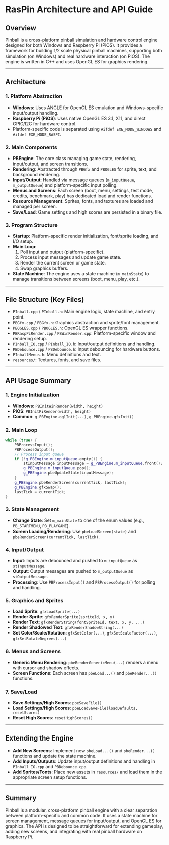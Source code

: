 # RasPin Architecture and API Guide

## Overview
PInball is a cross-platform pinball simulation and hardware control engine designed for both Windows and Raspberry Pi (PiOS). It provides a framework for building 1/2 scale physical pinball machines, supporting both simulation (on Windows) and real hardware interaction (on PiOS). The engine is written in C++ and uses OpenGL ES for graphics rendering.

---

## Architecture

### 1. Platform Abstraction
- **Windows**: Uses ANGLE for OpenGL ES emulation and Windows-specific input/output handling.
- **Raspberry Pi (PiOS)**: Uses native OpenGL ES 3.1, X11, and direct GPIO/I2C for hardware control.
- Platform-specific code is separated using `#ifdef EXE_MODE_WINDOWS` and `#ifdef EXE_MODE_RASPI`.

### 2. Main Components
- **PBEngine**: The core class managing game state, rendering, input/output, and screen transitions.
- **Rendering**: Abstracted through `PBGfx` and `PBOGLES` for sprite, text, and background rendering.
- **Input/Output**: Handled via message queues (`m_inputQueue`, `m_outputQueue`) and platform-specific input polling.
- **Menus and Screens**: Each screen (boot, menu, settings, test mode, credits, benchmark, play) has dedicated load and render functions.
- **Resource Management**: Sprites, fonts, and textures are loaded and managed per screen.
- **Save/Load**: Game settings and high scores are persisted in a binary file.

### 3. Program Structure
- **Startup**: Platform-specific render initialization, font/sprite loading, and I/O setup.
- **Main Loop**:
  1. Poll input and output (platform-specific).
  2. Process input messages and update game state.
  3. Render the current screen or game state.
  4. Swap graphics buffers.
- **State Machine**: The engine uses a state machine (`m_mainState`) to manage transitions between screens (boot, menu, play, etc.).

---

## File Structure (Key Files)
- `PInball.cpp` / `PInball.h`: Main engine logic, state machine, and entry point.
- `PBGfx.cpp` / `PBGfx.h`: Graphics abstraction and sprite/font management.
- `PBOGLES.cpp` / `PBOGLES.h`: OpenGL ES wrapper functions.
- `PBRaspPiRender.cpp` / `PBWinRender.cpp`: Platform-specific window and rendering setup.
- `PInball_IO.cpp` / `PInball_IO.h`: Input/output definitions and handling.
- `PBDebounce.cpp` / `PBDebounce.h`: Input debouncing for hardware buttons.
- `PInballMenus.h`: Menu definitions and text.
- `resources/`: Textures, fonts, and save files.

---

## API Usage Summary

### 1. Engine Initialization
- **Windows**: `PBInitWinRender(width, height)`
- **PiOS**: `PBInitPiRender(width, height)`
- **Common**: `g_PBEngine.oglInit(...)`, `g_PBEngine.gfxInit()`

### 2. Main Loop
```cpp
while (true) {
    PBProcessInput();
    PBProcessOutput();
    // Process input queue
    if (!g_PBEngine.m_inputQueue.empty()) {
        stInputMessage inputMessage = g_PBEngine.m_inputQueue.front();
        g_PBEngine.m_inputQueue.pop();
        g_PBEngine.pbeUpdateState(inputMessage);
    }
    g_PBEngine.pbeRenderScreen(currentTick, lastTick);
    g_PBEngine.gfxSwap();
    lastTick = currentTick;
}
```

### 3. State Management
- **Change State**: Set `m_mainState` to one of the enum values (e.g., `PB_STARTMENU`, `PB_PLAYGAME`).
- **Screen Loading/Rendering**: Use `pbeLoadScreen(state)` and `pbeRenderScreen(currentTick, lastTick)`.

### 4. Input/Output
- **Input**: Inputs are debounced and pushed to `m_inputQueue` as `stInputMessage`.
- **Output**: Output messages are pushed to `m_outputQueue` as `stOutputMessage`.
- **Processing**: Use `PBProcessInput()` and `PBProcessOutput()` for polling and handling.

### 5. Graphics and Sprites
- **Load Sprite**: `gfxLoadSprite(...)`
- **Render Sprite**: `gfxRenderSprite(spriteId, x, y)`
- **Render Text**: `gfxRenderString(fontSpriteId, text, x, y, ...)`
- **Render Shadowed Text**: `gfxRenderShadowString(...)`
- **Set Color/Scale/Rotation**: `gfxSetColor(...)`, `gfxSetScaleFactor(...)`, `gfxSetRotateDegrees(...)`

### 6. Menus and Screens
- **Generic Menu Rendering**: `pbeRenderGenericMenu(...)` renders a menu with cursor and shadow effects.
- **Screen Functions**: Each screen has `pbeLoad...()` and `pbeRender...()` functions.

### 7. Save/Load
- **Save Settings/High Scores**: `pbeSaveFile()`
- **Load Settings/High Scores**: `pbeLoadSaveFile(loadDefaults, resetScores)`
- **Reset High Scores**: `resetHighScores()`

---

## Extending the Engine
- **Add New Screens**: Implement new `pbeLoad...()` and `pbeRender...()` functions and update the state machine.
- **Add Inputs/Outputs**: Update input/output definitions and handling in `PInball_IO.cpp` and `PBDebounce.cpp`.
- **Add Sprites/Fonts**: Place new assets in `resources/` and load them in the appropriate screen setup functions.

---

## Summary
PInball is a modular, cross-platform pinball engine with a clear separation between platform-specific and common code. It uses a state machine for screen management, message queues for input/output, and OpenGL ES for graphics. The API is designed to be straightforward for extending gameplay, adding new screens, and integrating with real pinball hardware on Raspberry Pi.
